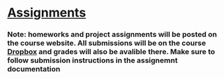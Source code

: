 # [Assignments](https://cse.sc.edu/~ijsalman/csce274/f21/assignments)

### Note: homeworks and project assignments will be posted on the course website. All submissions will be on the course [Dropbox](https://dropbox.cse.sc.edu) and grades will also be avalible there. Make sure to follow submission instructions in the assignemnt documentation